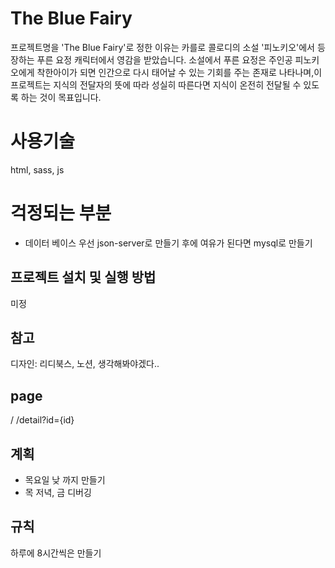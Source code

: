 # The Blue Fairy
프로젝트명을 'The Blue Fairy'로 정한 이유는 카를로 콜로디의 소설 '피노키오'에서 등장하는 푸른 요정 캐릭터에서 영감을 받았습니다.
소설에서 푸른 요정은 주인공 피노키오에게 착한아이가 되면 인간으로 다시 태어날 수 있는 기회를 주는 존재로 나타나며,이 프로젝트는 지식의 전달자의 뜻에 따라 성실히 따른다면 지식이 온전히 전달될 수 있도록 하는 것이 목표입니다. 

# 사용기술
html, sass, js


# 걱정되는 부분
- 데이터 베이스
우선 json-server로 만들기 후에 여유가 된다면 mysql로 만들기

## 프로젝트 설치 및 실행 방법
미정

## 참고
디자인: 리디북스, 노션, 생각해봐야겠다..

## page
/
/detail?id={id}

## 계획
- 목요일 낮 까지 만들기
- 목 저녁, 금 디버깅

## 규칙
하루에 8시간씩은 만들기

